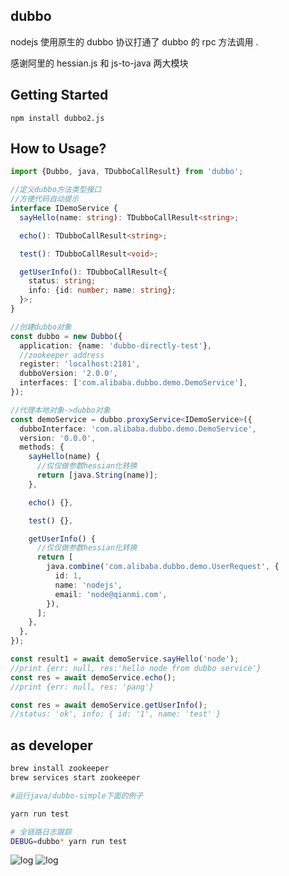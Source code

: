 ## dubbo

nodejs 使用原生的 dubbo 协议打通了 dubbo 的 rpc 方法调用 .

感谢阿里的 hessian.js 和 js-to-java 两大模块

## Getting Started

```shell
npm install dubbo2.js
```

## How to Usage?

```typescript
import {Dubbo, java, TDubboCallResult} from 'dubbo';

//定义dubbo方法类型接口
//方便代码自动提示
interface IDemoService {
  sayHello(name: string): TDubboCallResult<string>;

  echo(): TDubboCallResult<string>;

  test(): TDubboCallResult<void>;

  getUserInfo(): TDubboCallResult<{
    status: string;
    info: {id: number; name: string};
  }>;
}

//创建dubbo对象
const dubbo = new Dubbo({
  application: {name: 'dubbo-directly-test'},
  //zookeeper address
  register: 'localhost:2181',
  dubboVersion: '2.0.0',
  interfaces: ['com.alibaba.dubbo.demo.DemoService'],
});

//代理本地对象->dubbo对象
const demoService = dubbo.proxyService<IDemoService>({
  dubboInterface: 'com.alibaba.dubbo.demo.DemoService',
  version: '0.0.0',
  methods: {
    sayHello(name) {
      //仅仅做参数hessian化转换
      return [java.String(name)];
    },

    echo() {},

    test() {},

    getUserInfo() {
      //仅仅做参数hessian化转换
      return [
        java.combine('com.alibaba.dubbo.demo.UserRequest', {
          id: 1,
          name: 'nodejs',
          email: 'node@qianmi.com',
        }),
      ];
    },
  },
});

const result1 = await demoService.sayHello('node');
//print {err: null, res:'hello node from dubbo service'}
const res = await demoService.echo();
//print {err: null, res: 'pang'}

const res = await demoService.getUserInfo();
//status: 'ok', info: { id: '1', name: 'test' }
```

## as developer

```sh
brew install zookeeper
brew services start zookeeper

#运行java/dubbo-simple下面的例子

yarn run test

# 全链路日志跟踪
DEBUG=dubbo* yarn run test
```

![log](https://raw.githubusercontent.com/hufeng/dubbo.js/master/screenshot/1.jpg)
![log](https://raw.githubusercontent.com/hufeng/dubbo.js/master/screenshot/2.jpg)
